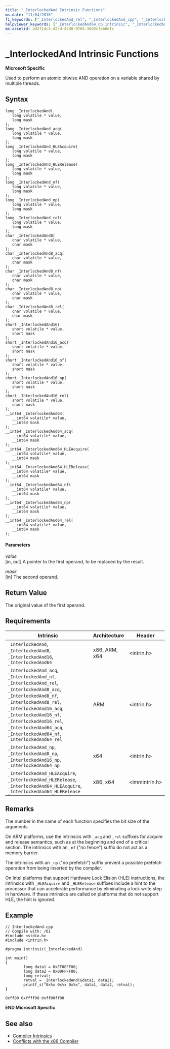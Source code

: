 ```yaml
---
title: "_InterlockedAnd Intrinsic Functions"
ms.date: "11/04/2016"
f1_keywords: ["_InterlockedAnd_rel", "_InterlockedAnd_cpp", "_InterlockedAnd8_nf", "_InterlockedAnd", "_InterlockedAnd_HLERelease", "_InterlockedAnd8_np", "_InterlockedAnd16_rel", "_InterlockedAnd64_np", "_InterlockedAnd_np", "_InterlockedAnd64_HLERelease", "_InterlockedAnd64", "_InterlockedAnd64_nf", "_InterlockedAnd64_HLEAcquire", "_InterlockedAnd16", "_InterlockedAnd16_nf", "_InterlockedAnd8", "_InterlockedAnd_HLEAcquire", "_InterlockedAnd_acq", "_InterlockedAnd16_np", "_InterlockedAnd64_cpp", "_InterlockedAnd64_acq", "_InterlockedAnd16_acq", "_InterlockedAnd8_acq", "_InterlockedAnd64_rel", "_InterlockedAnd_nf", "_InterlockedAnd8_rel"]
helpviewer_keywords: ["_InterlockedAnd64_np intrinsic", "_InterlockedAnd intrinsic", "_InterlockedAnd64 intrinsic", "_InterlockedAnd8_rel intrinsic", "InterlockedAnd64 intrinsic", "_InterlockedAnd16_np intrinsic", "_InterlockedAnd64_nf intrinsic", "_InterlockedAnd_nf intrinsic", "_InterlockedAnd_np intrinsic", "_InterlockedAnd64_HLERelease intrinsic", "_InterlockedAnd16_rel intrinsic", "_InterlockedAnd_HLERelease intrinsic", "_InterlockedAnd64_acq intrinsic", "_InterlockedAnd16 intrinsic", "_InterlockedAnd8_nf intrinsic", "_InterlockedAnd64_rel intrinsic", "_InterlockedAnd8_np intrinsic", "_InterlockedAnd_rel intrinsic", "InterlockedAnd intrinsic", "_InterlockedAnd8_acq intrinsic", "_InterlockedAnd_acq intrinsic", "_InterlockedAnd64_HLEAcquire intrinsic", "_InterlockedAnd16_acq intrinsic", "_InterlockedAnd16_nf intrinsic", "_InterlockedAnd8 intrinsic", "_InterlockedAnd_HLEAcquire intrinsic"]
ms.assetid: ad271dc3-42cd-47d0-9f65-30d5cfeb66fc
---
```

# _InterlockedAnd Intrinsic Functions

**Microsoft Specific**

Used to perform an atomic bitwise AND operation on a variable shared by multiple threads.

## Syntax

```
long _InterlockedAnd(
   long volatile * value,
   long mask
);
long _InterlockedAnd_acq(
   long volatile * value,
   long mask
);
long _InterlockedAnd_HLEAcquire(
   long volatile * value,
   long mask
);
long _InterlockedAnd_HLERelease(
   long volatile * value,
   long mask
);
long _InterlockedAnd_nf(
   long volatile * value,
   long mask
);
long _InterlockedAnd_np(
   long volatile * value,
   long mask
);
long _InterlockedAnd_rel(
   long volatile * value,
   long mask
);
char _InterlockedAnd8(
   char volatile * value,
   char mask
);
char _InterlockedAnd8_acq(
   char volatile * value,
   char mask
);
char _InterlockedAnd8_nf(
   char volatile * value,
   char mask
);
char _InterlockedAnd8_np(
   char volatile * value,
   char mask
);
char _InterlockedAnd8_rel(
   char volatile * value,
   char mask
);
short _InterlockedAnd16(
   short volatile * value,
   short mask
);
short _InterlockedAnd16_acq(
   short volatile * value,
   short mask
);
short _InterlockedAnd16_nf(
   short volatile * value,
   short mask
);
short _InterlockedAnd16_np(
   short volatile * value,
   short mask
);
short _InterlockedAnd16_rel(
   short volatile * value,
   short mask
);
__int64 _InterlockedAnd64(
   __int64 volatile* value,
   __int64 mask
);
__int64 _InterlockedAnd64_acq(
   __int64 volatile* value,
   __int64 mask
);
__int64 _InterlockedAnd64_HLEAcquire(
   __int64 volatile* value,
   __int64 mask
);
__int64 _InterlockedAnd64_HLERelease(
   __int64 volatile* value,
   __int64 mask
);
__int64 _InterlockedAnd64_nf(
   __int64 volatile* value,
   __int64 mask
);
__int64 _InterlockedAnd64_np(
   __int64 volatile* value,
   __int64 mask
);
__int64 _InterlockedAnd64_rel(
   __int64 volatile* value,
   __int64 mask
);
```

#### Parameters

*value*<br/>
[in, out] A pointer to the first operand, to be replaced by the result.

*mask*<br/>
[in] The second operand.

## Return Value

The original value of the first operand.

## Requirements

|Intrinsic|Architecture|Header|
|---------------|------------------|------------|
|`_InterlockedAnd`, `_InterlockedAnd8`, `_InterlockedAnd16`, `_InterlockedAnd64`|x86, ARM, x64|\<intrin.h>|
|`_InterlockedAnd_acq`, `_InterlockedAnd_nf`, `_InterlockedAnd_rel`, `_InterlockedAnd8_acq`, `_InterlockedAnd8_nf`, `_InterlockedAnd8_rel`, `_InterlockedAnd16_acq`, `_InterlockedAnd16_nf`, `_InterlockedAnd16_rel`, `_InterlockedAnd64_acq`, `_InterlockedAnd64_nf`, `_InterlockedAnd64_rel`|ARM|\<intrin.h>|
|`_InterlockedAnd_np`, `_InterlockedAnd8_np`, `_InterlockedAnd16_np`, `_InterlockedAnd64_np`|x64|\<intrin.h>|
|`_InterlockedAnd_HLEAcquire`, `_InterlockedAnd_HLERelease`, `_InterlockedAnd64_HLEAcquire`, `_InterlockedAnd64_HLERelease`|x86, x64|\<immintrin.h>|

## Remarks

The number in the name of each function specifies the bit size of the arguments.

On ARM platforms, use the intrinsics with `_acq` and `_rel` suffixes for acquire and release semantics, such as at the beginning and end of a critical section. The intrinsics with an `_nf` ("no fence") suffix do not act as a memory barrier.

The intrinsics with an `_np` ("no prefetch") suffix prevent a possible prefetch operation from being inserted by the compiler.

On Intel platforms that support Hardware Lock Elision (HLE) instructions, the intrinsics with `_HLEAcquire` and `_HLERelease` suffixes include a hint to the processor that can accelerate performance by eliminating a lock write step in hardware. If these intrinsics are called on platforms that do not support HLE, the hint is ignored.

## Example

```
// InterlockedAnd.cpp
// Compile with: /Oi
#include <stdio.h>
#include <intrin.h>

#pragma intrinsic(_InterlockedAnd)

int main()
{
        long data1 = 0xFF00FF00;
        long data2 = 0x00FFFF00;
        long retval;
        retval = _InterlockedAnd(&data1, data2);
        printf_s("0x%x 0x%x 0x%x", data1, data2, retval);
}
```

```Output
0xff00 0xffff00 0xff00ff00
```

**END Microsoft Specific**

## See also

- [Compiler Intrinsics](../intrinsics/compiler-intrinsics.md)
- [Conflicts with the x86 Compiler](../build/x64-software-conventions.md#conflicts-with-the-x86-compiler)

